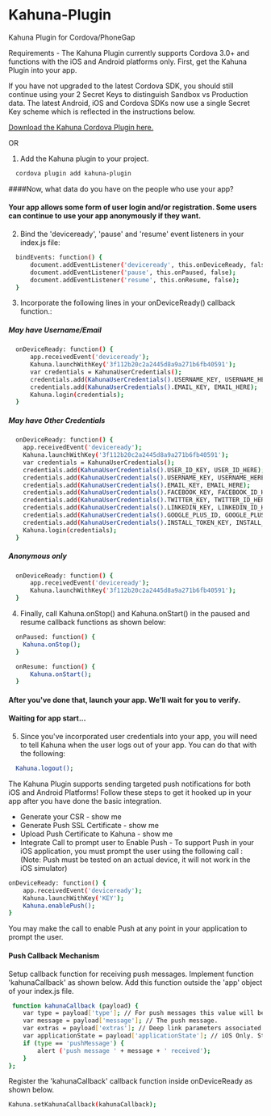 # Kahuna-Plugin
Kahuna Plugin for Cordova/PhoneGap

Requirements - The Kahuna Plugin currently supports Cordova 3.0+ and functions with the iOS and Android platforms only.
First, get the Kahuna Plugin into your app.

If you have not upgraded to the latest Cordova SDK, you should still continue using your 2 Secret Keys to distinguish Sandbox vs Production data. The latest Android, iOS and Cordova SDKs now use a single Secret Key scheme which is reflected in the instructions below.

[Download the Kahuna Cordova Plugin here.](storage.googleapis.com/kahuna-mobile-public/kahuna_cordovasdk_2.3.2.zip)

OR

1. Add the Kahuna plugin to your project.
```sh
  cordova plugin add kahuna-plugin
```


####Now, what data do you have on the people who use your app?

#### Your app allows some form of user login and/or registration. Some users can continue to use your app anonymously if they want.

2. Bind the 'deviceready', 'pause' and 'resume' event listeners in your index.js file:

```sh
  bindEvents: function() {
      document.addEventListener('deviceready', this.onDeviceReady, false);
      document.addEventListener('pause', this.onPaused, false);
      document.addEventListener('resume', this.onResume, false);
  }
```
3. Incorporate the following lines in your onDeviceReady() callback function.:

##### May have Username/Email


```sh
  onDeviceReady: function() {
      app.receivedEvent('deviceready');
      Kahuna.launchWithKey('3f112b20c2a2445d8a9a271b6fb40591');
      var credentials = KahunaUserCredentials();
      credentials.add(KahunaUserCredentials().USERNAME_KEY, USERNAME_HERE);
      credentials.add(KahunaUserCredentials().EMAIL_KEY, EMAIL_HERE);
      Kahuna.login(credentials);
  }
```


##### May have Other Credentials


```sh
  onDeviceReady: function() {
    app.receivedEvent('deviceready');
    Kahuna.launchWithKey('3f112b20c2a2445d8a9a271b6fb40591');
    var credentials = KahunaUserCredentials();
    credentials.add(KahunaUserCredentials().USER_ID_KEY, USER_ID_HERE);
    credentials.add(KahunaUserCredentials().USERNAME_KEY, USERNAME_HERE);
    credentials.add(KahunaUserCredentials().EMAIL_KEY, EMAIL_HERE);
    credentials.add(KahunaUserCredentials().FACEBOOK_KEY, FACEBOOK_ID_HERE);
    credentials.add(KahunaUserCredentials().TWITTER_KEY, TWITTER_ID_HERE);
    credentials.add(KahunaUserCredentials().LINKEDIN_KEY, LINKEDIN_ID_HERE);
    credentials.add(KahunaUserCredentials().GOOGLE_PLUS_ID, GOOGLE_PLUS_ID_HERE);
    credentials.add(KahunaUserCredentials().INSTALL_TOKEN_KEY, INSTALL_TOKEN_HERE);
    Kahuna.login(credentials);
  }
```

##### Anonymous only

```sh
  onDeviceReady: function() {
      app.receivedEvent('deviceready');
      Kahuna.launchWithKey('3f112b20c2a2445d8a9a271b6fb40591');
  }
```




4. Finally, call Kahuna.onStop() and Kahuna.onStart() in the paused and resume callback functions as shown below:
```sh
  onPaused: function() {
    Kahuna.onStop();
  }

  onResume: function() {
      Kahuna.onStart();
  }    
```

#### After you've done that, launch your app. We'll wait for you to verify.
#### Waiting for app start...

5. Since you've incorporated user credentials into your app, you will need to tell Kahuna when the user logs out of your app. You can do that with the following:
```sh
  Kahuna.logout();
 ```
 
 
 The Kahuna Plugin supports sending targeted push notifications for both iOS and Android Platforms! Follow these steps to get it hooked up in your app after you have done the basic integration.
 
 * Generate your CSR - show me
 * Generate Push SSL Certificate - show me
 * Upload Push Certificate to Kahuna - show me
 * Integrate Call to prompt user to Enable Push - To support Push in your iOS application, you must prompt the user using the following call : (Note: Push must be tested on an actual device, it will not work in the iOS simulator)

```sh
onDeviceReady: function() {
    app.receivedEvent('deviceready');
    Kahuna.launchWithKey('KEY');
    Kahuna.enablePush();
}
 ```
 
 
You may make the call to enable Push at any point in your application to prompt the user.

#### Push Callback Mechanism

Setup callback function for receiving push messages.
Implement function 'kahunaCallback' as shown below. Add this function outside the 'app' object of your index.js file. 

```sh                        
 function kahunaCallback (payload) {
    var type = payload['type']; // For push messages this value will be 'pushMessage'
    var message = payload['message']; // The push message.
    var extras = payload['extras']; // Deep link parameters associated with the Push.
    var applicationState = payload['applicationState']; // iOS Only. State of the application. 0:Active, 1:InActive, 2:Background.
    if (type == 'pushMessage') {
        alert ('push message ' + message + ' received');
    }
};
 ```
 
 
 Register the 'kahunaCallback' callback function inside onDeviceReady as shown below.
```sh 
Kahuna.setKahunaCallback(kahunaCallback);
 ```
 
                        
